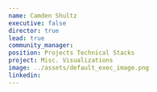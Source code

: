 ```yaml
---
name: Camden Shultz
executive: false
director: true
lead: true
community_manager:   
position: Projects Technical Stacks
project: Misc. Visualizations
image: ../assets/default_exec_image.png
linkedin: 
---
```

